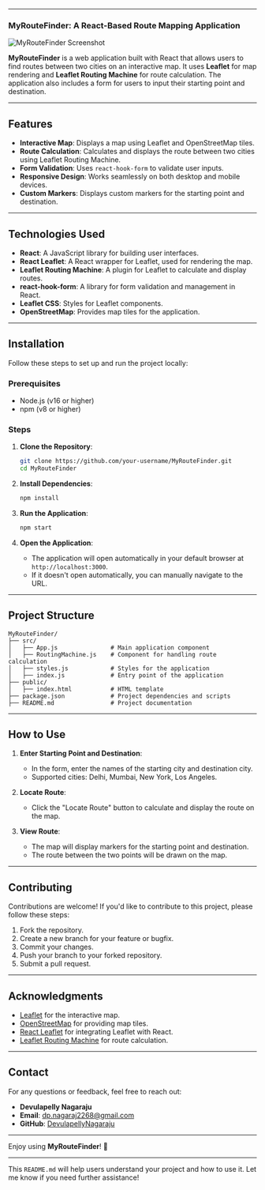 
---

### MyRouteFinder: A React-Based Route Mapping Application

![MyRouteFinder Screenshot](https://freepngimg.com/download/united_states/76079-google-computer-icons-states-maps-united-location.png)

**MyRouteFinder** is a web application built with React that allows users to find routes between two cities on an interactive map. It uses **Leaflet** for map rendering and **Leaflet Routing Machine** for route calculation. The application also includes a form for users to input their starting point and destination.

---

## Features

- **Interactive Map**: Displays a map using Leaflet and OpenStreetMap tiles.
- **Route Calculation**: Calculates and displays the route between two cities using Leaflet Routing Machine.
- **Form Validation**: Uses `react-hook-form` to validate user inputs.
- **Responsive Design**: Works seamlessly on both desktop and mobile devices.
- **Custom Markers**: Displays custom markers for the starting point and destination.

---

## Technologies Used

- **React**: A JavaScript library for building user interfaces.
- **React Leaflet**: A React wrapper for Leaflet, used for rendering the map.
- **Leaflet Routing Machine**: A plugin for Leaflet to calculate and display routes.
- **react-hook-form**: A library for form validation and management in React.
- **Leaflet CSS**: Styles for Leaflet components.
- **OpenStreetMap**: Provides map tiles for the application.

---

## Installation

Follow these steps to set up and run the project locally:

### Prerequisites

- Node.js (v16 or higher)
- npm (v8 or higher)

### Steps

1. **Clone the Repository**:
   ```bash
   git clone https://github.com/your-username/MyRouteFinder.git
   cd MyRouteFinder
   ```

2. **Install Dependencies**:
   ```bash
   npm install
   ```

3. **Run the Application**:
   ```bash
   npm start
   ```

4. **Open the Application**:
   - The application will open automatically in your default browser at `http://localhost:3000`.
   - If it doesn't open automatically, you can manually navigate to the URL.

---

## Project Structure

```
MyRouteFinder/
├── src/
│   ├── App.js               # Main application component
│   ├── RoutingMachine.js    # Component for handling route calculation
│   ├── styles.js            # Styles for the application
│   ├── index.js             # Entry point of the application
├── public/
│   ├── index.html           # HTML template
├── package.json             # Project dependencies and scripts
├── README.md                # Project documentation
```

---

## How to Use

1. **Enter Starting Point and Destination**:
   - In the form, enter the names of the starting city and destination city.
   - Supported cities: Delhi, Mumbai, New York, Los Angeles.

2. **Locate Route**:
   - Click the "Locate Route" button to calculate and display the route on the map.

3. **View Route**:
   - The map will display markers for the starting point and destination.
   - The route between the two points will be drawn on the map.

---

## Contributing

Contributions are welcome! If you'd like to contribute to this project, please follow these steps:

1. Fork the repository.
2. Create a new branch for your feature or bugfix.
3. Commit your changes.
4. Push your branch to your forked repository.
5. Submit a pull request.

---



## Acknowledgments

- [Leaflet](https://leafletjs.com/) for the interactive map.
- [OpenStreetMap](https://www.openstreetmap.org/) for providing map tiles.
- [React Leaflet](https://react-leaflet.js.org/) for integrating Leaflet with React.
- [Leaflet Routing Machine](https://github.com/perliedman/leaflet-routing-machine) for route calculation.

---

## Contact

For any questions or feedback, feel free to reach out:

- **Devulapelly Nagaraju**  
- **Email**: dp.nagaraj2268@gmail.com  
- **GitHub**: [DevulapellyNagaraju](https://github.com/DevulapellyNagaraju)  

---

Enjoy using **MyRouteFinder**! 🚀

---

This `README.md` will help users understand your project and how to use it. Let me know if you need further assistance!
